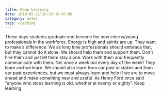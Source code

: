 ```yaml
---
title: Keep Learning
date: 2019-05-21T18:59:19-07:00
category: notes 
tags: coaching 
---
```


These days students graduate and become the new interns/young professionals in the workforce. Energy is high and spirits are up. They want to make a difference. We as long time professionals should embrace that, but they cannot do it alone. We should help them and support them. Don't hire them and just let them stay alone. Work with them and frequently communicate with them. Not once a week but every day of the week! They learn and we learn. We should also learn from our past mistakes and from our past experiences, but we must always learn and help if we are to move ahead and make something new and useful. As Henry Ford once said “anyone who stops learning is old, whether at twenty or eighty”. Keep learning
